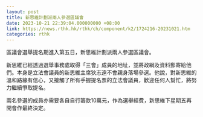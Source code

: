 ```yaml
---
layout: post
title: 新思維計劃派兩人參選區議會
date: 2023-10-21 22:39:04.000000000 +08:00
link: https://news.rthk.hk/rthk/ch/component/k2/1724216-20231021.htm
categories: rthk
---
```


區議會選舉提名期進入第五日，新思維計劃派兩人參選區議會。

新思維已經透過選舉事務處取得「三會」成員的地址，並將政綱及資料郵寄給他們。本身是立法會議員的新思維主席狄志遠不會親身落場參選。他說，對新思維的溫和路線有信心，又接觸了所有手握提名票的立法會議員，歡迎任何人幫忙，將努力繼續爭取提名。

兩名參選的成員亦需要各自自行籌款10萬元，作為選舉經費，新思維下星期五再開會作最終決定。
